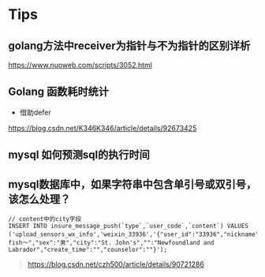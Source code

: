 
# Tips

## golang方法中receiver为指针与不为指针的区别详析

https://www.nuoweb.com/scripts/3052.html


## Golang 函数耗时统计

* 借助defer

https://blog.csdn.net/K346K346/article/details/92673425

## mysql 如何预测sql的执行时间

## mysql数据库中，如果字符串中包含单引号或双引号，该怎么处理？


```
// content中的city字段
INSERT INTO insure_message_push(`type`,`user_code`,`content`) VALUES ('upload_sensors_wx_info','weixin_33936','{"user_id":"33936","nickname":"～fish～","sex":"男","city":"St. John's","":"Newfoundland and Labrador","create_time":"","counselor":""}');

```

> https://blog.csdn.net/czh500/article/details/90721286
